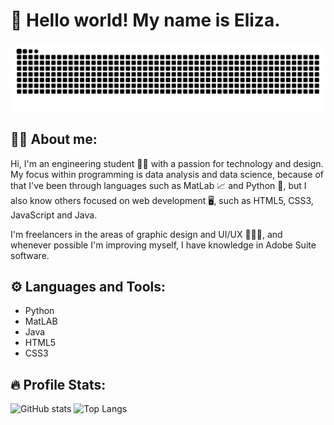 <!--
**wollieliza/wollieliza** is a ✨ _special_ ✨ repository because its `README.md` (this file) appears on your GitHub profile.
-->

# 👋 Hello world! My name is Eliza.

![Snake animation](https://github.com/wollieliza/wollieliza/blob/output/github-contribution-grid-snake.svg)

## 👩‍💻 About me:

Hi, I'm an engineering student 👩‍🔧 with a passion for technology and design. My focus within programming is data analysis and data science, because of that I've been through languages such as MatLab 📈 and Python 🐍, but I also know others focused on web development 🖥️, such as HTML5, CSS3, JavaScript and Java.

I'm freelancers in the areas of graphic design and UI/UX 👩🏻‍🎨, and whenever possible I'm improving myself, I have knowledge in Adobe Suite software.

## ⚙️ Languages and Tools:

- Python
- MatLAB
- Java
- HTML5
- CSS3

## 🔥 Profile Stats:

![GitHub stats](https://github-readme-stats.vercel.app/api?username=wollieliza&show_icons=true&theme=graywhite)   ![Top Langs](https://github-readme-stats.vercel.app/api/top-langs/?username=wollieliza&layout=compact&theme=graywhite)

